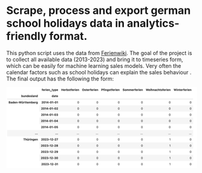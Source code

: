 # Scrape, process and export german school holidays data in analytics-friendly format. 
This python script uses the data from [Ferienwiki](https://www.ferienwiki.de/). The goal of the project is to collect all available data (2013-2023) and bring it to timeseries form, which can be easily for machine learning sales models. Very often the calendar factors such as school holidays can explain the sales behaviour .
The final output has the following the form:

![alt text](https://github.com/allayarovnael/ferien_project/blob/main/export_example.png "Example of csv export")
